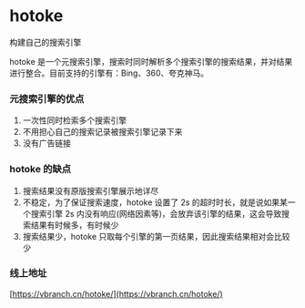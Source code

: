 # hotoke

构建自己的搜索引擎

hotoke 是一个元搜索引擎，搜索时同时解析多个搜索引擎的搜索结果，并对结果进行整合。目前支持的引擎有：Bing、360、夸克神马。

### 元搜索引擎的优点

1. 一次性同时检索多个搜索引擎
2. 不用担心自己的搜索记录被搜索引擎记录下来
3. 没有广告链接

### hotoke 的缺点

1. 搜索结果没有原版搜索引擎展示地详尽
2. 不稳定，为了保证搜索速度，hotoke 设置了 2s 的超时时长，就是说如果某一个搜索引擎 2s 内没有响应(网络因素等)，会放弃该引擎的结果，这会导致搜索结果有时候多，有时候少
3. 搜索结果少，hotoke 只取每个引擎的第一页结果，因此搜索结果相对会比较少

### 线上地址

[https://vbranch.cn/hotoke/](https://vbranch.cn/hotoke/)